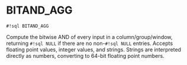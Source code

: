 # BITAND_AGG
`#!sql BITAND_AGG`

Compute the bitwise AND of every input
in a column/group/window, returning `#!sql NULL` if there are no non-`#!sql NULL` entries.
Accepts floating point values, integer values, and strings. Strings are interpreted
directly as numbers, converting to 64-bit floating point numbers.


